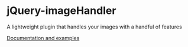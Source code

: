 jQuery-imageHandler
===================

A lightweight plugin that handles your images with a handful of features

<a href="http://ramyalreedy.github.io/jQuery-imageHandler/">Documentation and examples</a>